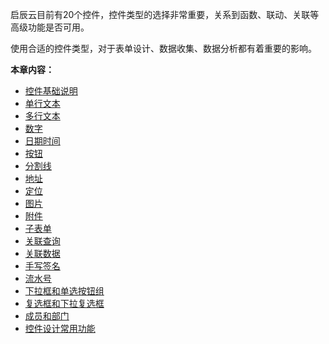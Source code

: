 启辰云目前有20个控件，控件类型的选择非常重要，关系到函数、联动、关联等高级功能是否可用。

使用合适的控件类型，对于表单设计、数据收集、数据分析都有着重要的影响。

**本章内容：**
* [控件基础说明](6-1-1控件基础说明.md)
* [单行文本](6-1-2单行文本.md)
* [多行文本](6-1-3多行文本.md)
* [数字](6-1-4数字.md)
* [日期时间](6-1-5日期控件.md)
* [按钮](6-1-6按钮.md)
* [分割线](6-1-7分割线.md)
* [地址](6-1-8地址.md)
* [定位](6-1-9定位.md)
* [图片](6-1-10图片控件.md)
* [附件](6-1-11附件.md)
* [子表单](6-1-12子表单.md)
* [关联查询](6-1-13关联查询.md)
* [关联数据](6-1-14关联数据.md)
* [手写签名](6-1-15手写签名.md)
* [流水号](6-1-16流水号.md)
* [下拉框和单选按钮组](6-1-17下拉框和单选按钮组.md)
* [复选框和下拉复选框](6-1-18复选框和下拉复选框.md)
* [成员和部门](6-1-19成员和部门.md)
* [控件设计常用功能](6-1-20控件设计常用功能.md)
